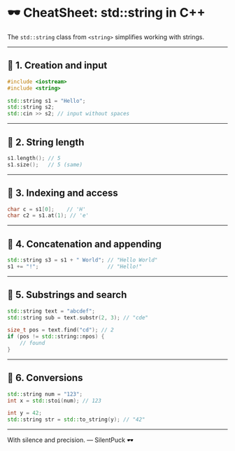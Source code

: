 # 🕶 CheatSheet: std::string in C++

The `std::string` class from `<string>` simplifies working with strings.

---

## 🔹 1. Creation and input

```cpp
#include <iostream>
#include <string>

std::string s1 = "Hello";
std::string s2;
std::cin >> s2; // input without spaces
```

---

## 🔹 2. String length

```cpp
s1.length(); // 5
s1.size();   // 5 (same)
```

---

## 🔹 3. Indexing and access

```cpp
char c = s1[0];    // 'H'
char c2 = s1.at(1); // 'e'
```

---

## 🔹 4. Concatenation and appending

```cpp
std::string s3 = s1 + " World"; // "Hello World"
s1 += "!";                      // "Hello!"
```

---

## 🔹 5. Substrings and search

```cpp
std::string text = "abcdef";
std::string sub = text.substr(2, 3); // "cde"

size_t pos = text.find("cd"); // 2
if (pos != std::string::npos) {
    // found
}
```

---

## 🔹 6. Conversions

```cpp
std::string num = "123";
int x = std::stoi(num); // 123

int y = 42;
std::string str = std::to_string(y); // "42"
```

---

With silence and precision. — SilentPuck 🕶️
